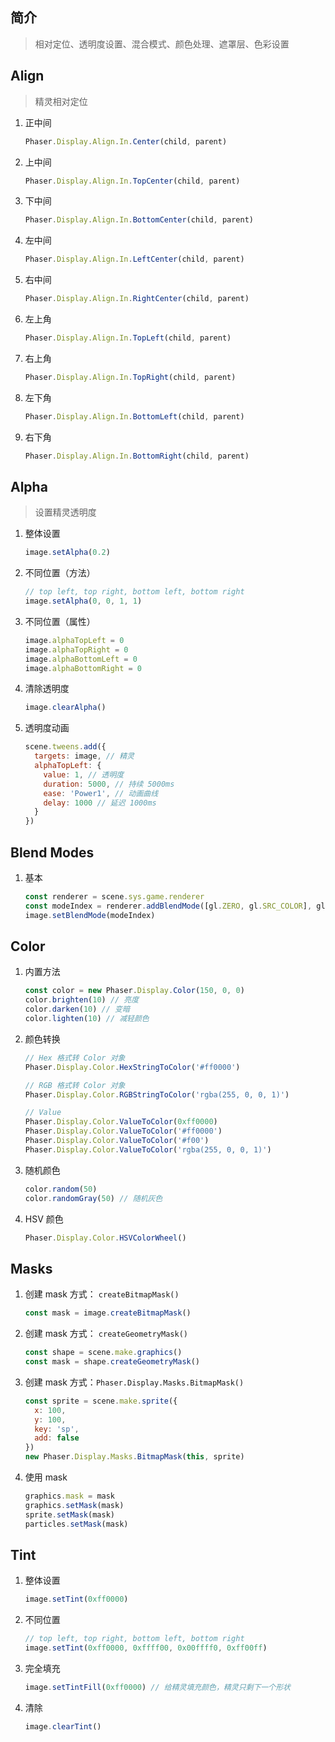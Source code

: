 ## 简介

> 相对定位、透明度设置、混合模式、颜色处理、遮罩层、色彩设置

## Align

> 精灵相对定位

1. 正中间

   ```js
   Phaser.Display.Align.In.Center(child, parent)
   ```

1. 上中间

   ```js
   Phaser.Display.Align.In.TopCenter(child, parent)
   ```

1. 下中间

   ```js
   Phaser.Display.Align.In.BottomCenter(child, parent)
   ```

1. 左中间

   ```js
   Phaser.Display.Align.In.LeftCenter(child, parent)
   ```

1. 右中间

   ```js
   Phaser.Display.Align.In.RightCenter(child, parent)
   ```

1. 左上角

   ```js
   Phaser.Display.Align.In.TopLeft(child, parent)
   ```

1. 右上角

   ```js
   Phaser.Display.Align.In.TopRight(child, parent)
   ```

1. 左下角

   ```js
   Phaser.Display.Align.In.BottomLeft(child, parent)
   ```

1. 右下角

   ```js
   Phaser.Display.Align.In.BottomRight(child, parent)
   ```

## Alpha

> 设置精灵透明度

1. 整体设置

   ```js
   image.setAlpha(0.2)
   ```

1. 不同位置（方法）

   ```js
   // top left, top right, bottom left, bottom right
   image.setAlpha(0, 0, 1, 1)
   ```

1. 不同位置（属性）

   ```js
   image.alphaTopLeft = 0
   image.alphaTopRight = 0
   image.alphaBottomLeft = 0
   image.alphaBottomRight = 0
   ```

1. 清除透明度

   ```js
   image.clearAlpha()
   ```

1. 透明度动画

   ```js
   scene.tweens.add({
     targets: image, // 精灵
     alphaTopLeft: {
       value: 1, // 透明度
       duration: 5000, // 持续 5000ms
       ease: 'Power1', // 动画曲线
       delay: 1000 // 延迟 1000ms
     }
   })
   ```

## Blend Modes

1. 基本

   ```js
   const renderer = scene.sys.game.renderer
   const modeIndex = renderer.addBlendMode([gl.ZERO, gl.SRC_COLOR], gl.FUNC_ADD)
   image.setBlendMode(modeIndex)
   ```

## Color

1. 内置方法

   ```js
   const color = new Phaser.Display.Color(150, 0, 0)
   color.brighten(10) // 亮度
   color.darken(10) // 变暗
   color.lighten(10) // 减轻颜色
   ```

1. 颜色转换

   ```js
   // Hex 格式转 Color 对象
   Phaser.Display.Color.HexStringToColor('#ff0000')

   // RGB 格式转 Color 对象
   Phaser.Display.Color.RGBStringToColor('rgba(255, 0, 0, 1)')

   // Value
   Phaser.Display.Color.ValueToColor(0xff0000)
   Phaser.Display.Color.ValueToColor('#ff0000')
   Phaser.Display.Color.ValueToColor('#f00')
   Phaser.Display.Color.ValueToColor('rgba(255, 0, 0, 1)')
   ```

1. 随机颜色

   ```js
   color.random(50)
   color.randomGray(50) // 随机灰色
   ```

1. HSV 颜色

   ```js
   Phaser.Display.Color.HSVColorWheel()
   ```

## Masks

1. 创建 mask 方式： `createBitmapMask()`

   ```js
   const mask = image.createBitmapMask()
   ```

1. 创建 mask 方式： `createGeometryMask()`

   ```js
   const shape = scene.make.graphics()
   const mask = shape.createGeometryMask()
   ```

1. 创建 mask 方式：`Phaser.Display.Masks.BitmapMask()`

   ```js
   const sprite = scene.make.sprite({
     x: 100,
     y: 100,
     key: 'sp',
     add: false
   })
   new Phaser.Display.Masks.BitmapMask(this, sprite)
   ```

1. 使用 mask

   ```js
   graphics.mask = mask
   graphics.setMask(mask)
   sprite.setMask(mask)
   particles.setMask(mask)
   ```

## Tint

1. 整体设置

   ```js
   image.setTint(0xff0000)
   ```

1. 不同位置

   ```js
   // top left, top right, bottom left, bottom right
   image.setTint(0xff0000, 0xffff00, 0x00ffff0, 0xff00ff)
   ```

1. 完全填充

   ```js
   image.setTintFill(0xff0000) // 给精灵填充颜色，精灵只剩下一个形状
   ```

1. 清除

   ```js
   image.clearTint()
   ```
